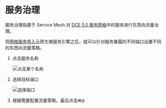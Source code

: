 # 服务治理

服务治理指基于 Service Mesh 对 [DCE 5.0 服务网格](../../mspider/intro/index.md)中的服务进行东西向流量治理。

将[网格服务导入](service.md)云原生微服务引擎之后，就可以针对服务暴露的不同端口设置不同的东西向流量策略。

1. 点击服务名称

    ![点击某个名称](https://docs.daocloud.io/daocloud-docs-images/docs/zh/docs/skoala/images/cloudms-traffic01.png)

2. 选择目标端口

    ![选择端口](https://docs.daocloud.io/daocloud-docs-images/docs/zh/docs/skoala/images/cloudms-traffic02.png)

3. 根据需要配置流量策略，最后点击`确定`

<!--关于各个策略的具体说明，待后续补充-->
